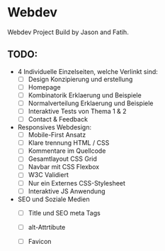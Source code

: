 # Webdev

Webdev Project Build by Jason and Fatih.

  

## TODO:

 - 4 Individuelle Einzelseiten, welche Verlinkt sind:
	 - [ ] Design Konzipierung und erstellung
	 - [ ] Homepage
	 - [ ] Kombinatorik Erklaerung und Beispiele
	 - [ ] Normalverteilung Erklaerung und Beispiele
	 - [ ] Interaktive Tests von Thema 1 & 2
	 - [ ] Contact & Feedback

 - Responsives Webdesign:
	 - [ ] Mobile-First Ansatz
	 - [ ] Klare trennung HTML / CSS
	 - [ ] Kommentare im Quellcode
	 - [ ]  Gesamtlayout CSS Grid
	 - [ ]  Navbar mit CSS Flexbox
	 - [ ] W3C Validiert
	 - [ ] Nur ein Externes CSS-Stylesheet
	 - [ ] Interaktive JS Anwendung

- SEO und Soziale Medien
	 - [ ] Title und SEO meta Tags  	
	 - [ ] alt-Attrtibute 	
	 - [ ] Favicon

	